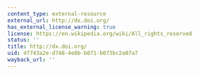 ```yaml
---
content_type: external-resource
external_url: http://dx.doi.org/
has_external_license_warning: true
license: https://en.wikipedia.org/wiki/All_rights_reserved
status: ''
title: http://dx.doi.org/
uid: 4f743a2e-d748-4e8b-b071-b073bc2a07a7
wayback_url: ''
---
```

